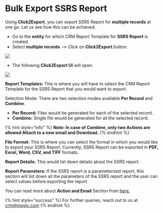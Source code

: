 # Bulk Export SSRS Report

Using **Click2Export**, you can export SSRS Report for **multiple records** at one go. Let us see how this can be achieved.

* Go to the **entity** for which CRM Report Template for **SSRS Report** is created.
* Select **multiple records** --> Click on **Click2Export** button.

![](<../../.gitbook/assets/Bulk SSRS\_1.png>)

* The following **Click2Export UI** will open.

![](<../../.gitbook/assets/Bulk SSRS\_2.png>)

**Report Templates:** This is where you will have to select the CRM Report Template for the SSRS Report that you would want to export.

Selection Mode: There are two selection modes available **Per Record** and **Combine**.

* **Per Record:** Files would be generated for each of the selected record.
* **Combine:** Single file would be generated for all the selected record.

{% hint style="info" %}
**Note: In case of Combine, only two Actions are allowed Attach to a new email and Download.**
{% endhint %}

**File Format:** This is where you can select the format in which you would like to export your SSRS Report. Currently, SSRS Report can be exported in **PDF, Excel, Word, CSV, and TIFF** formats.

**Report Details:** This would list down details about the SSRS report.

**Report Parameters:** If the SSRS report is a parameterized report, this section will list down all the parameters of the SSRS report and the user can select values before exporting the report.

You can read more about **Action and Email** Section from [here.](https://docs.inogic.com/click2export/features/action-and-email-section)

{% hint style="success" %}
For further queries, reach out to us at [crm@inogic.com](mailto:crm@inogic.com)
{% endhint %}



